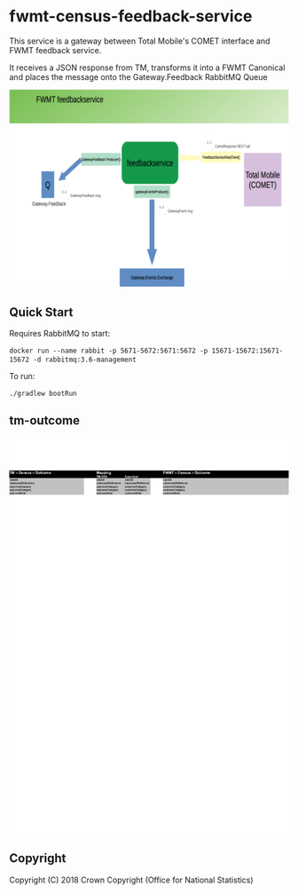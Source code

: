 # fwmt-census-feedback-service
This service is a gateway between Total Mobile's COMET interface and FWMT feedback service.

It receives a JSON response from TM, transforms it into a FWMT Canonical and places the message onto the Gateway.Feedback RabbitMQ Queue

![](/feedbackservice-highlevel.png "feedbackservice highlevel diagram")

## Quick Start

Requires RabbitMQ to start:

	docker run --name rabbit -p 5671-5672:5671:5672 -p 15671-15672:15671-15672 -d rabbitmq:3.6-management

To run:

    ./gradlew bootRun

## tm-outcome

![](tm-outcome.png "tm - census - outcome - mapping")

## Copyright
Copyright (C) 2018 Crown Copyright (Office for National Statistics)